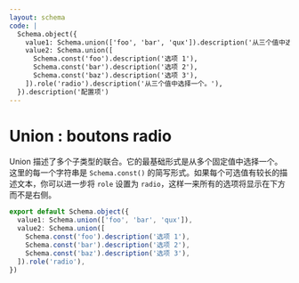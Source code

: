 ```yaml
---
layout: schema
code: |
  Schema.object({
    value1: Schema.union(['foo', 'bar', 'qux']).description('从三个值中选择一个。'),
    value2: Schema.union([
      Schema.const('foo').description('选项 1'),
      Schema.const('bar').description('选项 2'),
      Schema.const('baz').description('选项 3'),
    ]).role('radio').description('从三个值中选择一个。'),
  }).description('配置项')
---
```


# Union : boutons radio

Union 描述了多个子类型的联合。它的最基础形式是从多个固定值中选择一个。这里的每一个字符串是 `Schema.const()` 的简写形式。如果每个可选值有较长的描述文本，你可以进一步将 `role` 设置为 `radio`，这样一来所有的选项将显示在下方而不是右侧。

```ts
export default Schema.object({
  value1: Schema.union(['foo', 'bar', 'qux']),
  value2: Schema.union([
    Schema.const('foo').description('选项 1'),
    Schema.const('bar').description('选项 2'),
    Schema.const('baz').description('选项 3'),
  ]).role('radio'),
})
```

